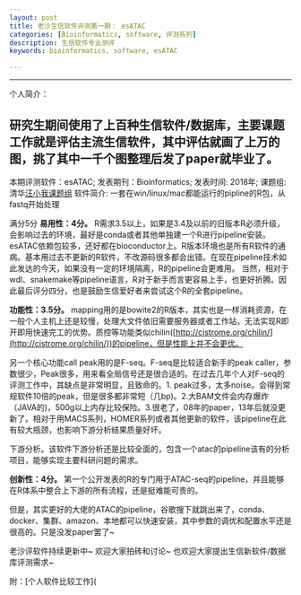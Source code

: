 ```yaml
---
layout: post  
title: 老沙生信软件评测第一期： esATAC
categories: [Bioinformatics, software, 评测系列]  
description: 生信软件专业测评
keywords: bioinformatics, software, esATAC  

---
```


------

个人简介：

研究生期间使用了上百种生信软件/数据库，主要课题工作就是评估主流生信软件，其中评估就画了上万的图，挑了其中一千个图整理后发了paper就毕业了。
------

本期评测软件：esATAC; 发表期刊：Bioinformatics; 发表时间: 2018年;  课题组: 清华[汪小我课题组](http://bioinfo.au.tsinghua.edu.cn/CSSB/web/people/wangxiaowo.html)
软件简介: 一套在win/linux/mac都能运行的pipline的R包，从fastq开始处理

满分5分
**易用性：4分。**
R需求3.5以上，如果是3.4及以前的旧版本R必须升级，会影响过去的环境，最好是conda或者其他单独建一个R进行pipeline安装。esATAC依赖包较多，还好都在bioconductor上。R版本环境也是所有R软件的通病。基本用过去不更新的R软件，不改源码很多都会出错。在现在pipeline技术如此发达的今天，如果没有一定的环境隔离，R的pipeline会更难用。
当然，相对于wdl、snakemake等pipeline语言，R对于新手而言更容易上手，也更好折腾。因此最后评分四分，也是鼓励生信爱好者来尝试这个R的全套pipeline。

**功能性：3.5分。**
mapping用的是bowite2的R版本，其实也是一样消耗资源，在一般个人主机上还是较慢，处理大文件依旧需要服务器或者工作站，无法实现R即开即用快速完工的优势。质控等功能类似chilin([http://cistrome.org/chilin/](http://cistrome.org/chilin/))的pipeline，但是性能上并不会更优。

另一个核心功能call peak用的是F-seq。F-seq是比较适合新手的peak caller，参数很少，Peak很多，用来看全局信号还是很合适的。在过去几年个人对F-seq的评测工作中，其缺点是非常明显，且致命的。1. peak过多，太多noise。会得到常规软件10倍的peak，但是很多都非常短（几bp)。2.大BAM文件会内存爆炸（JAVA的)，500g以上内存比较保险。3.很老了，08年的paper，13年后就没更新了。相对于用MACS系列，HOMER系列或者其他更新的软件，该pipeline在此有较大瓶颈，也影响下游分析结果质量好坏。

下游分析。该软件下游分析还是比较全面的，包含一个atac的pipeline该有的分析项目，能够实现主要科研问题的需求。

**创新性：4分。**
第一个公开发表的R的专门用于ATAC-seq的pipeline，并且能够在R体系中整合上下游的所有流程，还是挺难能可贵的。

但是，其实更好的大佬的ATAC的pipeline，谷歌搜下就跳出来了，conda、docker、集群、amazon、本地都可以快速安装，其中参数的调优和配置水平还是很高的。只是没发paper罢了~

老沙评软件持续更新中~ 欢迎大家拍砖和讨论~ 也欢迎大家提出生信新软件/数据库评测需求~

附：[个人软件比较工作](